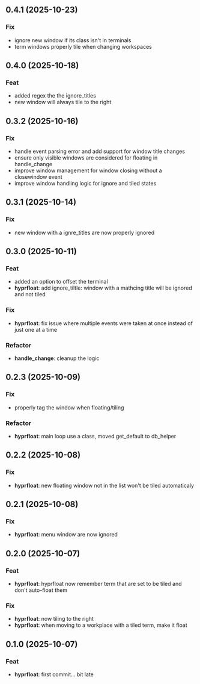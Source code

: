 ## 0.4.1 (2025-10-23)

### Fix

- ignore new window if its class isn't in terminals
- term windows properly tile when changing workspaces

## 0.4.0 (2025-10-18)

### Feat

- added regex the the ignore_titles
- new window will always tile to the right

## 0.3.2 (2025-10-16)

### Fix

- handle event parsing error and add support for window title changes
- ensure only visible windows are considered for floating in handle_change
- improve window management for window closing without a closewindow event
- improve window handling logic for ignore and tiled states

## 0.3.1 (2025-10-14)

### Fix

- new window with a ignre_titles are now properly ignored

## 0.3.0 (2025-10-11)

### Feat

- added an option to offset the terminal
- **hyprfloat**: add ignore_tiltle: window with a mathcing title will be ignored and not tiled

### Fix

- **hyprfloat**: fix issue where multiple events were taken at once instead of just one at a time

### Refactor

- **handle_change**: cleanup the logic

## 0.2.3 (2025-10-09)

### Fix

- properly tag the window when floating/tiling

### Refactor

- **hyprfloat**: main loop use a class, moved get_default to db_helper

## 0.2.2 (2025-10-08)

### Fix

- **hyprfloat**: new floating window not in the list won't be tiled automaticaly

## 0.2.1 (2025-10-08)

### Fix

- **hyprfloat**: menu window are now ignored

## 0.2.0 (2025-10-07)

### Feat

- **hyprfloat**: hyprfloat now remember term that are set to be tiled and don't auto-float them

### Fix

- **hyprfloat**: now tiling to the right
- **hyprfloat**: when moving to a workplace with a tiled term, make it float

## 0.1.0 (2025-10-07)

### Feat

- **hyprfloat**: first commit... bit late
